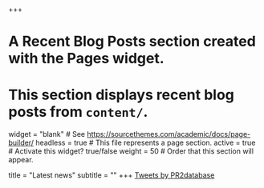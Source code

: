 +++
# A Recent Blog Posts section created with the Pages widget.
# This section displays recent blog posts from `content/`.

widget = "blank"  # See https://sourcethemes.com/academic/docs/page-builder/
headless = true  # This file represents a page section.
active = true  # Activate this widget? true/false
weight = 50  # Order that this section will appear.

title = "Latest news"
subtitle = ""
+++
<a class="twitter-timeline" data-height="600" href="https://twitter.com/PR2database?ref_src=twsrc%5Etfw">Tweets by PR2database</a> <script async src="https://platform.twitter.com/widgets.js" charset="utf-8"></script>
